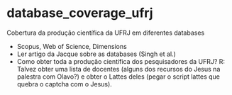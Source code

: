 # database_coverage_ufrj
Cobertura da produção científica da UFRJ em diferentes databases


- Scopus, Web of Science, Dimensions
- Ler artigo da Jacque sobre as databases (Singh et al.)
- Como obter toda a produção científica dos pesquisadores da UFRJ? R: Talvez obter uma lista de docentes (alguns dos recursos do Jesus na palestra com Olavo?) e obter o Lattes deles (pegar o script lattes que quebra o captcha com o Jesus).
